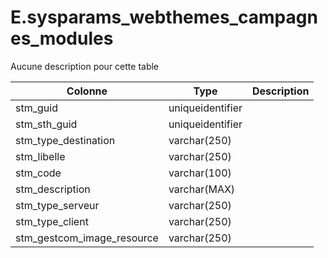 # E.sysparams_webthemes_campagnes_modules

Aucune description pour cette table

Colonne|Type|Description
---|---|---
stm_guid|uniqueidentifier|
stm_sth_guid|uniqueidentifier|
stm_type_destination|varchar(250)|
stm_libelle|varchar(250)|
stm_code|varchar(100)|
stm_description|varchar(MAX)|
stm_type_serveur|varchar(250)|
stm_type_client|varchar(250)|
stm_gestcom_image_resource|varchar(250)|
